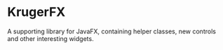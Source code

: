 # KrugerFX
A supporting library for JavaFX, containing helper classes, new controls and other interesting widgets.
